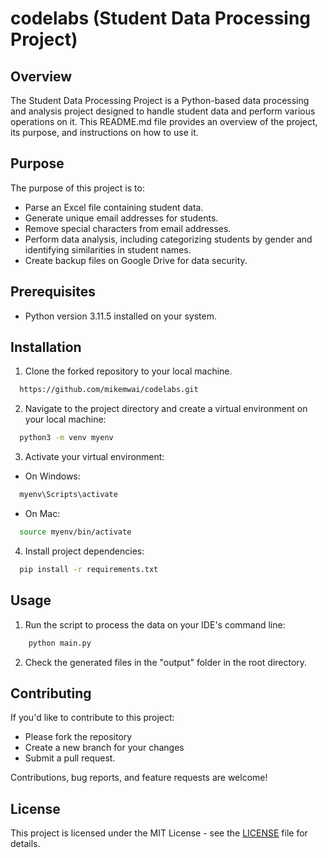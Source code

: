 # codelabs (Student Data Processing Project)

## Overview

The Student Data Processing Project is a Python-based data processing and analysis project designed to handle student data and perform various operations on it. This README.md file provides an overview of the project, its purpose, and instructions on how to use it.

## Purpose

The purpose of this project is to:

- Parse an Excel file containing student data.
- Generate unique email addresses for students.
- Remove special characters from email addresses.
- Perform data analysis, including categorizing students by gender and identifying similarities in student names.
- Create backup files on Google Drive for data security.

## Prerequisites
- Python version 3.11.5 installed on your system.

## Installation

1. Clone the forked repository to your local machine.

 ```sh 
   https://github.com/mikemwai/codelabs.git
 ```

2. Navigate to the project directory and create a virtual environment on your local machine: 

 ```sh 
   python3 -m venv myenv
 ```

3. Activate your virtual environment:

  - On Windows:

 ```sh 
   myenv\Scripts\activate
 ```

  - On Mac:

 ```sh 
   source myenv/bin/activate
 ```

4. Install project dependencies:

 ```sh
   pip install -r requirements.txt
 ```

## Usage

1. Run the script to process the data on your IDE's command line:

```sh
    python main.py
```

2. Check the generated files in the "output" folder in the root directory.

## Contributing

If you'd like to contribute to this project:
- Please fork the repository
- Create a new branch for your changes
- Submit a pull request. 

Contributions, bug reports, and feature requests are welcome!

## License
This project is licensed under the MIT License - see the [LICENSE](LICENSE) file for details.
